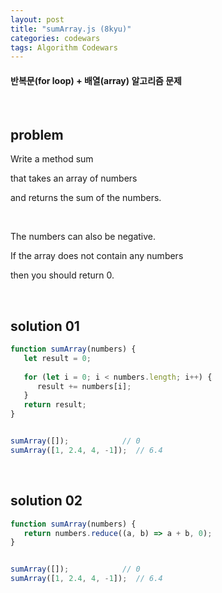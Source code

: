 ```yaml
---
layout: post
title: "sumArray.js (8kyu)"
categories: codewars
tags: Algorithm Codewars
---
```


#### 반복문(for loop) + 배열(array) 알고리즘 문제

<br>

## problem

Write a method sum

that takes an array of numbers

and returns the sum of the numbers.

<br>

The numbers can also be negative.

If the array does not contain any numbers

then you should return 0.

<br>

## solution 01

```javascript
function sumArray(numbers) {
   let result = 0;
   
   for (let i = 0; i < numbers.length; i++) {
      result += numbers[i];
   }
   return result;
}


sumArray([]);			 // 0
sumArray([1, 2.4, 4, -1]);	// 6.4
```

<br>

## solution 02

```javascript
function sumArray(numbers) {
   return numbers.reduce((a, b) => a + b, 0);
}


sumArray([]);			 // 0
sumArray([1, 2.4, 4, -1]);	// 6.4
```

